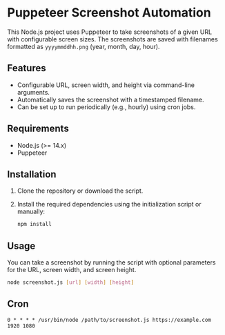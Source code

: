# Puppeteer Screenshot Automation

This Node.js project uses Puppeteer to take screenshots of a given URL with configurable screen sizes. The screenshots are saved with filenames formatted as `yyyymmddhh.png` (year, month, day, hour).

## Features
- Configurable URL, screen width, and height via command-line arguments.
- Automatically saves the screenshot with a timestamped filename.
- Can be set up to run periodically (e.g., hourly) using cron jobs.

## Requirements
- Node.js (>= 14.x)
- Puppeteer

## Installation

1. Clone the repository or download the script.
2. Install the required dependencies using the initialization script or manually:

    ```bash
    npm install
    ```

## Usage

You can take a screenshot by running the script with optional parameters for the URL, screen width, and screen height.

```bash
node screenshot.js [url] [width] [height]
```

## Cron
```
0 * * * * /usr/bin/node /path/to/screenshot.js https://example.com 1920 1080
```
